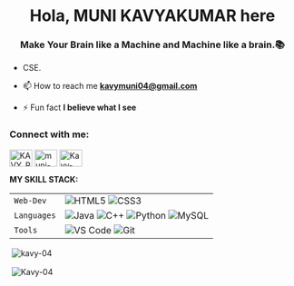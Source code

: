 <h1 align="center">Hola, MUNI KAVYAKUMAR here</h1>
<h3 align="center"> Make Your Brain like a Machine and Machine like a brain.📚</h3>


- CSE.
- 📫 How to reach me **kavymuni04@gmail.com**

- ⚡ Fun fact **I believe what I see**

<h3 align="left">Connect with me:</h3>
<p align="left">
<a href="https://twitter.com/KAVY_R_MUNI" target="blank"><img align="center" src="https://raw.githubusercontent.com/rahuldkjain/github-profile-readme-generator/master/src/images/icons/Social/twitter.svg" alt="KAVY_R_MUNI" height="30" width="40" /></a>
<a href="https://linkedin.com/in/muni-kavykumar-19483b31a/" target="blank"><img align="center" src="https://raw.githubusercontent.com/rahuldkjain/github-profile-readme-generator/master/src/images/icons/Social/linked-in-alt.svg" alt="muni-kavykumar-19483b31a/" height="30" width="40" /></a>
<a href="https://instagram.com/kavy_r_muni" target="blank"><img align="center" src="https://raw.githubusercontent.com/rahuldkjain/github-profile-readme-generator/master/src/images/icons/Social/instagram.svg" alt="Kavy-04" height="30" width="40" /></a>
</p>



**MY SKILL STACK:**

|             |                                                                                                                                                                                                                                                                                                                                                                                                                                                                                                                                                                                                                                                                                                                                                                                                                        |
| ----------- | ---------------------------------------------------------------------------------------------------------------------------------------------------------------------------------------------------------------------------------------------------------------------------------------------------------------------------------------------------------------------------------------------------------------------------------------------------------------------------------------------------------------------------------------------------------------------------------------------------------------------------------------------------------------------------------------------------------------------------------------------------------------------------------------------------------------------- |
| `Web-Dev`   | ![HTML5](https://img.shields.io/badge/-HTML5-CC2400?style=for-the-badge&logo=html5&logoColor=white) ![CSS3](https://img.shields.io/badge/-CSS3-E24800?style=for-the-badge&logo=css3)                                                                                                                                                                                                                                                          |
| `Languages` | ![Java](https://img.shields.io/badge/-Java-1F65AC?style=plastic&logo=j%2B%2B) ![C++]() ![Python](https://img.shields.io/badge/-Python-1F65AC?style=plastic&logo=Python&logoColor=white) ![MySQL](https://img.shields.io/badge/-MySQL-307BBD?style=plastic&logo=mysql&logoColor=white)                                                                                                                                                                                                                                                                                                                                                                                                                                                   |
| `Tools`     | ![VS Code](https://img.shields.io/badge/Visual_Studio_Code-5D1A60?style=for-the-badge&logo=visual%20studio%20code&logoColor=white) ![Git](https://img.shields.io/badge/Git-682181?style=for-the-badge&logo=git&logoColor=white)|




<p>&nbsp;<img align="center" src="https://github-readme-stats.vercel.app/api/?username=Kavy-04&show_icons=true&locale=en&count_private=true&theme=onedark" alt="kavy-04" /></p>

<p>&nbsp;<img align="center" src="https://github-readme-stats.vercel.app/api/top-langs/?username=Kavy-04&show_icons=true&locale=en&count_private=true&theme=onedark&include_all_commits=true&layout=donut" alt="Kavy-04" /></p>

